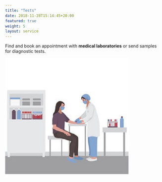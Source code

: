 ```yaml
---
title: "Tests"
date: 2018-11-28T15:14:45+20:00 
featured: true
weight: 5
layout: service
---
```


Find and book an appointment with **medical laboratories** or send samples for diagnostic tests.

![Medical Diagnoses](/images/illustrations/diagnoses.jpg)
 






